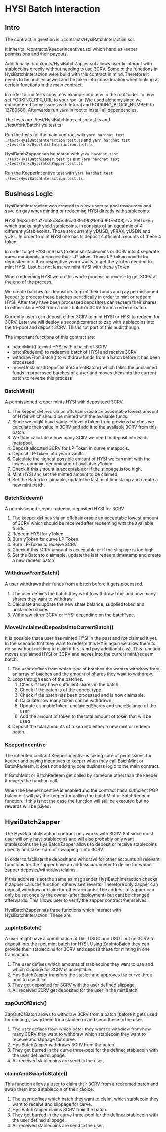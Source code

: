 # HYSI Batch Interaction

## Intro
The contract in question is ./contracts/HysiBatchInteraction.sol.

It inherits ./contracts/KeeperIncentives.sol which handles keeper permissions and their payouts. 

Additionally ./contracts/HysiBatchZapper.sol allows user to interact with stablecoins directly without needing to use 3CRV. Some of the functions in HysiBatchInteraction were build with this contract in mind. Therefore it needs to be audited aswell and be taken into consideration when looking at certain functions in the main contract.

In order to run tests copy .env.example into .env in the root folder.
In .env set FORKING_RPC_URL to your rpc-url (We used alchemy since we encountered some issues with Infura) and FORKING_BLOCK_NUMBER to 12780680. Afterwards run ```yarn``` in root to install all dependencies.

The tests are ./test/HysiBatchInteraction.test.ts and ./test/fork/BatchHysi.test.ts

Run the tests for the main contract with ```yarn hardhat test ./test/HysiBatchInteraction.test.ts``` and ```yarn hardhat test ./test/fork/HysiBatchInteraction.test.ts```

HysiBatchZapper can be tested with ```yarn hardhat test ./test/HysiBatchZapper.test.ts``` and ```yarn hardhat test ./test/fork/HysiBatchZapper.test.ts```

Run the KeeperIncentive test with ```yarn hardhat test ./test/HysiBatchInteraction.test.ts```.

## Business Logic
HysiBatchInteraction was created to allow users to pool ressources and save on gas when minting or redeeming HYSI directly with stablecoins.

HYSI (0x8d1621a27bb8c84e59ca339cf9b21e15b907e408) is a SetToken which tracks high yield stablecoins. In consists of an equal mix of 4 different yStablecoins. Those are currently yDUSD, yFRAX, yUSDN and yUST. In order to mint HYSI one has to deposit sufficient amounts of these 4 token.

In order to get HYSI one has to deposit stablecoins or 3CRV into 4 seperate curve metapools to receive their LP-token. These LP-token need to be deposited into their respective yearn vaults to get the yToken needed to mint HYSI. Last but not least we mint HYSI with these yToken.

When redeeming HYSI we do this whole process in reverse to get 3CRV at the end of the process.

We create batches for depositors to pool their funds and pay permissioned keeper to process these batches periodically in order to mint or redeem HYSI. After they have been processed depositors can redeem their shares to either claim HYSI from a mint-batch or 3CRV from a redeem-batch.

Currently users can deposit either 3CRV to mint HYSI or HYSI to redeem for 3CRV. Later we will deploy a second contract to zap with stablecoins into the tri-pool and deposit 3CRV. This is not part of this audit though.

The important functions of this contract are:
-  batchMint() to mint HYSI with a batch of 3CRV
-  batchRedeem() to redeem a batch of HYSI and receive 3CRV
-  withdrawFromBatch() to withdraw funds from a batch before it has been processed
-  moveUnclaimedDepositsIntoCurrentBatch() which takes the unclaimed funds in processed batches of a user and moves them into the current batch to reverse this process

### BatchMint()
A permissioned keeper mints HYSI with depositeed 3CRV. 

1. The keeper defines via an offchain oracle an acceptable lowest amount of HYSI which should be minted with the available funds. 
2. Since we might have some leftover yToken from previous batches we calculate their value in 3CRV and add it to the available 3CRV from this batch. 
3. We than calculate a how many 3CRV we need to deposit into each metapool. 
4. Deposit allocated 3CRV for LP-Token in curve metapools.
5. Deposit LP-Token into yearn vaults.
6. Calculate the highest possible amount of HYSI we can mint with the lowest common denominator of available yToken.
7. Check if this amount is acceptable or if the slippage is too high.
8. Mint HYSI and set the minted amount to be claimed.
9. Set the Batch to claimable, update the last mint timestamp and create a new mint batch.

### BatchRedeem()
A permissioned keeper redeems deposited HYSI for 3CRV. 

1. The keeper defines via an offchain oracle an acceptable lowest amount of 3CRV which should be received after redeeming with the available funds. 
2. Redeem HYSI for yToken.
3. Burn yToken for curve LP-Token.
4. Burn LP-Token to receive 3CRV.
5. Check if this 3CRV amount is acceptable or if the slippage is too high.
6. Set the Batch to claimable, update the last redeem timestamp and create a new redeem batch

### WithdrawFromBatch()
A user withdraws their funds from a batch before it gets processed.

1. The user defines the batch they want to withdraw from and how many shares they want to withdraw.
2. Calculate and update the new share balance, supplied token and unclaimed shares.
3. Withdraw either 3CRV or HYSI depending on the batchType.

### MoveUnclaimedDepositsIntoCurrentBatch()
It is possible that a user has minted HYSI in the past and not claimed it yet. In the scenario that they want to redeem this HYSI again we allow them to do so without needing to claim it first (and pay additional gas). This function moves unclaimed HYSI or 3CRV and moves into the current mint/redeem batch.

1. The user defines from which type of batches the want to withdraw from, an array of batches and the amount of shares they want to withdraw.
2. Loop through each of the batches.
   1. Check if they have sufficient shares in the batch.
   2. Check if the batch is of the correct type.
   3. Check if the batch has been processed and is now claimable.
   4. Calculate how many token can be withdrawn
   5. Update claimableToken, unclaimedShares and shareBalance of the user
   6. Add the amount of token to the total amount of token that will be used
3. Deposit the total amounts of token into either a new mint or redeem batch.


### KeeperIncentive
The inherited contract KeeperIncentive is taking care of permissions for keeper and paying incentives to keeper when they call BatchMint or BatchRedeem. It does not add any core business logic to the main contract. 

If BatchMint or BatchRedeem get called by someone other than the keeper it reverts the function call. 

When the keeperIncentive is enabled and the contract has a sufficient POP balance it will pay the keeper for calling the batchMint or BatchRedeem function. If this is not the case the function will still be executed but no rewards will be payed.


## HysiBatchZapper
The HysiBatchInteraction contract only works with 3CRV. But since most user will only have stablecoins and will also probably only want stablescoins the HysiBatchZapper allows to deposit or receive stablecoins directly and takes care of swapping it into 3CRV.

In order to faciliate the deposit and withdrawl for other accounts all relevant functions for the Zapper have an address parameter to define for whom zapper deposits/withdraws/claims.

If this address is not the same as msg.sender HysiBatchInteraction checks if zapper calls the function, otherwise it reverts.
Therefore only zapper can deposit,withdraw or claim for other accounts. The address of zapper can only be set once by the owner (after deployment) but cant be changed afterwards. This allows user to verify the zapper contract themselves.

HysiBatchZapper has three functions which interact with HysiBatchInteraction.
These are:

### zapIntoBatch()
A user might have a combination of DAI, USDC and USDT but no 3CRV to deposit into the next mint batch for HYSI.
Using ZapIntoBatch they can provide their stablecoins for 3CRV and deposit these for minting in one transaction.

1. The user defines which amounts of stablecoins they want to use and which slippage for 3CRV is acceptable.
2. HysiBatchZapper transfers the stables and approves the curve three-pool to use them
3. They get deposited for 3CRV with the user defined slippage.
4. All received 3CRV get deposited for the user in the mintBatch.

### zapOutOfBatch()
ZapOutOfBatch allows to withdraw 3CRV from a batch (before it gets used for minting), swap them for a stablecoin and send these to the user.

1. The user defines from which batch they want to withdraw from how many 3CRV they want to withdraw, which stablecoin they want to receive and slippage for curve.
2. HysiBatchZapper withdraws 3CRV from the batch.
3. They get burned in the curve three-pool for the defined stablecoin with the user defined slippage.
4. All received stablecoins are send to the user.

### claimAndSwapToStable()
This function allows a user to claim their 3CRV from a redeemed batch and swap them into a stablecoin of their choice.

1. The user defines which batch they want to claim, which stablecoin they want to receive and slippage for curve.
2. HysiBatchZapper claims 3CRV from the batch.
3. They get burned in the curve three-pool for the defined stablecoin with the user defined slippage.
4. All received stablecoins are send to the user.